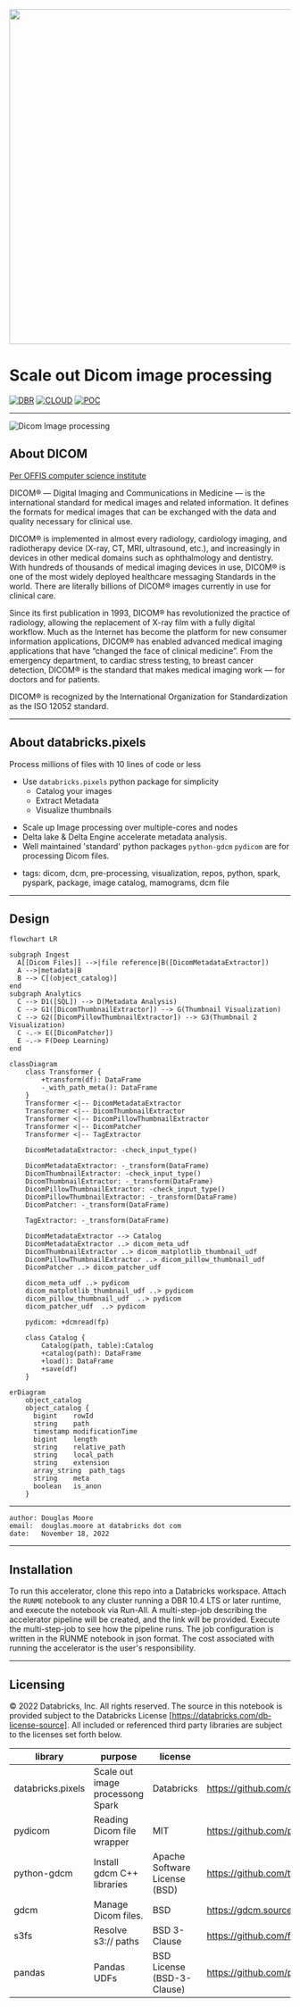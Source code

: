 <img src=https://hls-eng-data-public.s3.amazonaws.com/img/Databricks_HLS.png width="600px">

# Scale out Dicom image processing

[![DBR](https://img.shields.io/badge/DBR-10.4ML-red?logo=databricks&style=for-the-badge)](https://docs.databricks.com/release-notes/runtime/10.4ml.html)
[![CLOUD](https://img.shields.io/badge/CLOUD-ALL-blue?logo=googlecloud&style=for-the-badge)](https://cloud.google.com/databricks)
[![POC](https://img.shields.io/badge/POC-10_days-green?style=for-the-badge)](https://databricks.com/try-databricks)


---

![Dicom Image processing](https://dicom.offis.uni-oldenburg.de/images/dicomlogo.gif)

## About DICOM
[Per OFFIS computer science institute](https://dicom.offis.uni-oldenburg.de/dcmintro.php.en)

DICOM® — Digital Imaging and Communications in Medicine — is the international standard for medical images and related information. It defines the formats for medical images that can be exchanged with the data and quality necessary for clinical use.

DICOM® is implemented in almost every radiology, cardiology imaging, and radiotherapy device (X-ray, CT, MRI, ultrasound, etc.), and increasingly in devices in other medical domains such as ophthalmology and dentistry. With hundreds of thousands of medical imaging devices in use, DICOM® is one of the most widely deployed healthcare messaging Standards in the world. There are literally billions of DICOM® images currently in use for clinical care.

Since its first publication in 1993, DICOM® has revolutionized the practice of radiology, allowing the replacement of X-ray film with a fully digital workflow. Much as the Internet has become the platform for new consumer information applications, DICOM® has enabled advanced medical imaging applications that have “changed the face of clinical medicine”. From the emergency department, to cardiac stress testing, to breast cancer detection, DICOM® is the standard that makes medical imaging work — for doctors and for patients.

DICOM® is recognized by the International Organization for Standardization as the ISO 12052 standard.

---
## About databricks.pixels
Process millions of files with 10 lines of code or less

* Use `databricks.pixels` python package for simplicity
  - Catalog your images
  - Extract Metadata
  - Visualize thumbnails
<!-- -->
* Scale up Image processing over multiple-cores and nodes
* Delta lake & Delta Engine accelerate metadata analysis.
* Well maintained 'standard' python packages `python-gdcm` `pydicom` are for processing Dicom files.
<!-- -->
- tags: 
dicom, dcm, pre-processing, visualization, repos, python, spark, pyspark, package, image catalog, mamograms, dcm file
---
## Design

```mermaid
flowchart LR

subgraph Ingest
  A[[Dicom Files]] -->|file reference|B([DicomMetadataExtractor])
  A -->|metadata|B
  B --> C[(object_catalog)]
end
subgraph Analytics
  C --> D1([SQL]) --> D(Metadata Analysis)
  C --> G1([DicomThumbnailExtractor]) --> G(Thumbnail Visualization)
  C --> G2([DicomPillowThumbnailExtractor]) --> G3(Thumbnail 2 Visualization)
  C -.-> E([DicomPatcher])
  E -.-> F(Deep Learning)
end
```
```mermaid
classDiagram
    class Transformer {
        +transform(df): DataFrame
        -_with_path_meta(): DataFrame
    }
    Transformer <|-- DicomMetadataExtractor
    Transformer <|-- DicomThumbnailExtractor
    Transformer <|-- DicomPillowThumbnailExtractor
    Transformer <|-- DicomPatcher
    Transformer <|-- TagExtractor

    DicomMetadataExtractor: -check_input_type()

    DicomMetadataExtractor: -_transform(DataFrame)
    DicomThumbnailExtractor: -check_input_type()
    DicomThumbnailExtractor: -_transform(DataFrame)
    DicomPillowThumbnailExtractor: -check_input_type()
    DicomPillowThumbnailExtractor: -_transform(DataFrame)
    DicomPatcher: -_transform(DataFrame)

    TagExtractor: -_transform(DataFrame)

    DicomMetadataExtractor --> Catalog
    DicomMetadataExtractor ..> dicom_meta_udf
    DicomThumbnailExtractor ..> dicom_matplotlib_thumbnail_udf
    DicomPillowThumbnailExtractor ..> dicom_pillow_thumbnail_udf
    DicomPatcher ..> dicom_patcher_udf

    dicom_meta_udf ..> pydicom
    dicom_matplotlib_thumbnail_udf ..> pydicom
    dicom_pillow_thumbnail_udf  ..> pydicom
    dicom_patcher_udf  ..> pydicom

    pydicom: +dcmread(fp)

    class Catalog {
        Catalog(path, table):Catalog
        +catalog(path): DataFrame
        +load(): DataFrame
        +save(df)
    }
```
```mermaid
erDiagram
    object_catalog
    object_catalog {
      bigint	rowId
      string	path
      timestamp	modificationTime
      bigint	length
      string	relative_path
      string	local_path
      string	extension
      array_string	path_tags
      string	meta
      boolean	is_anon
    }
```
___
>
    author: Douglas Moore
    email:  douglas.moore at databricks dot com
    date:   November 18, 2022
___

## Installation

To run this accelerator, clone this repo into a Databricks workspace. Attach the `RUNME` notebook to any cluster running a DBR 10.4 LTS or later runtime, and execute the notebook via Run-All. A multi-step-job describing the accelerator pipeline will be created, and the link will be provided. Execute the multi-step-job to see how the pipeline runs. The job configuration is written in the RUNME notebook in json format. The cost associated with running the accelerator is the user's responsibility.

___
## Licensing

&copy; 2022 Databricks, Inc. All rights reserved. The source in this notebook is provided subject to the Databricks License [https://databricks.com/db-license-source].  All included or referenced third party libraries are subject to the licenses set forth below.

| library              | purpose                             | license                       | source                                                  |
|----------------------|-------------------------------------|-------------------------------|---------------------------------------------------------|
| databricks.pixels    | Scale out image processong Spark    | Databricks                    | https://github.com/databricks-industry-solutions/pixels |
| pydicom              | Reading Dicom file wrapper          | MIT                           | https://github.com/pydicom/pydicom                      |
| python-gdcm          | Install gdcm C++ libraries          | Apache Software License (BSD) | https://github.com/tfmoraes/python-gdcm                 |
| gdcm                 | Manage Dicom files.                 | BSD                           | https://gdcm.sourceforge.net/wiki/index.php/Main_Page   |
| s3fs                 | Resolve s3:// paths                 | BSD 3-Clause                  | https://github.com/fsspec/s3fs                          |
| pandas               | Pandas UDFs                         | BSD License (BSD-3-Clause)    | https://github.com/pandas-dev/pandas                    |
